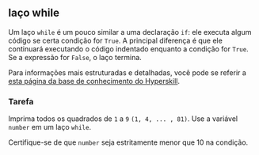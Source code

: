 ## laço while

Um laço `while` é um pouco similar a uma declaração `if`: ele executa algum código se certa 
condição for `True`. A principal diferença é que ele continuará executando o código indentado 
enquanto a condição for `True`. Se a expressão for `False`, o laço termina.

Para informações mais estruturadas e detalhadas, você pode se referir a [esta página da base de conhecimento do Hyperskill](https://hyperskill.org/learn/step/5940?utm_source=jba&utm_medium=jba_courses_links).
  
### Tarefa
Imprima todos os quadrados de `1` a `9`  `(1, 4, ... , 81)`. Use a variável `number` em um
laço `while`.  

<div class='hint'>Certifique-se de que <code>number</code> seja estritamente menor que 10 na condição.</div>